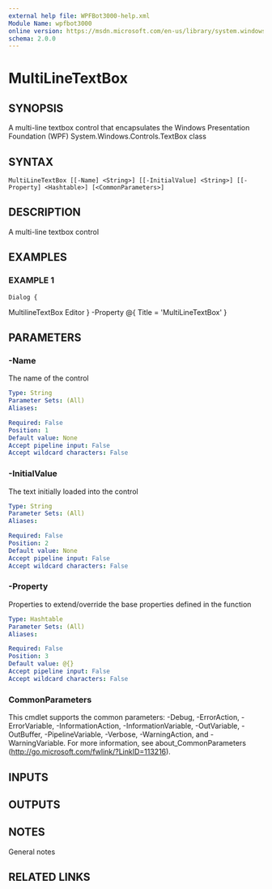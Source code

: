 ```yaml
---
external help file: WPFBot3000-help.xml
Module Name: wpfbot3000
online version: https://msdn.microsoft.com/en-us/library/system.windows.controls.menuitem
schema: 2.0.0
---
```


# MultiLineTextBox

## SYNOPSIS
A multi-line textbox control that encapsulates the Windows Presentation Foundation (WPF) System.Windows.Controls.TextBox class

## SYNTAX

```
MultiLineTextBox [[-Name] <String>] [[-InitialValue] <String>] [[-Property] <Hashtable>] [<CommonParameters>]
```

## DESCRIPTION
A multi-line textbox control

## EXAMPLES

### EXAMPLE 1
```
Dialog {
```

MultilineTextBox Editor
}  -Property @{ Title = 'MultiLineTextBox' }

## PARAMETERS

### -Name
The name of the control

```yaml
Type: String
Parameter Sets: (All)
Aliases:

Required: False
Position: 1
Default value: None
Accept pipeline input: False
Accept wildcard characters: False
```

### -InitialValue
The text initially loaded into the control

```yaml
Type: String
Parameter Sets: (All)
Aliases:

Required: False
Position: 2
Default value: None
Accept pipeline input: False
Accept wildcard characters: False
```

### -Property
Properties to extend/override the base properties defined in the function

```yaml
Type: Hashtable
Parameter Sets: (All)
Aliases:

Required: False
Position: 3
Default value: @{}
Accept pipeline input: False
Accept wildcard characters: False
```

### CommonParameters
This cmdlet supports the common parameters: -Debug, -ErrorAction, -ErrorVariable, -InformationAction, -InformationVariable, -OutVariable, -OutBuffer, -PipelineVariable, -Verbose, -WarningAction, and -WarningVariable.
For more information, see about_CommonParameters (http://go.microsoft.com/fwlink/?LinkID=113216).

## INPUTS

## OUTPUTS

## NOTES
General notes

## RELATED LINKS
